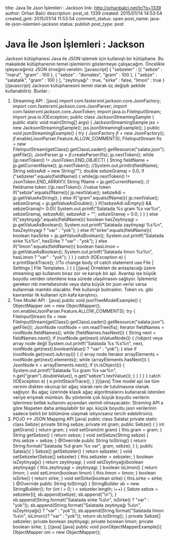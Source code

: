 title: Java İle Json İşlemleri : Jackson
link: http://orhanbalci.net/tr/?p=1339
author: Orhan Balci
description: 
post_id: 1339
created: 2015/01/14 14:53:54
created_gmt: 2015/01/14 11:53:54
comment_status: open
post_name: java-ile-json-islemleri-jackson
status: publish
post_type: post

# Java İle Json İşlemleri : Jackson

Jackson kütüphanesi Java ile JSON işlemek için kullanışlı bir kütüphane. Bu makalede kütüphanenin temel işlemlerini göstermeye çalışacağım. Öncelikle işleyeceğimiz JSON örneğini verelim: [javascript] { "sebzeler" : [{ "sebze" : "marul", "gram" : 100 }, { "sebze" : "domates", "gram" : 100 }, { "sebze" : "salatalık", "gram" : 100 } ], "zeytinyağı" : true, "sirke" : false, "limon" : true } [/javascript] Jackson kütüphanesini temel olarak üç değişik şekilde kullanabiliriz. Bunlar : 

  1. Streaming API : 
[java] import com.fasterxml.jackson.core.JsonFactory; import com.fasterxml.jackson.core.JsonParser; import com.fasterxml.jackson.core.JsonToken; import java.io.FileInputStream; import java.io.IOException; public class JacksonStreamingSample { public static void main(String[] args) { JacksonStreamingSample jss = new JacksonStreamingSample(); jss.jsonStreamingExample(); } public void jsonStreamingExample() { try { JsonFactory jf = new JsonFactory(); jf.enable(JsonParser.Feature.ALLOW_COMMENTS); FileInputStream fis = new FileInputStream(getClass().getClassLoader().getResource("salata.json").getFile()); JsonParser jp = jf.createParser(fis); jp.nextToken(); while (jp.nextToken() != JsonToken.END_OBJECT) { String fieldName = jp.getCurrentName(); jp.nextToken(); //System.out.println(fieldName); String sebzeAdi = new String(""); double sebzeGramaj = 0.0; if ("sebzeler".equals(fieldName)) { while(jp.nextToken() != JsonToken.END_ARRAY){ String fName = jp.getCurrentName(); // fieldname token //jp.nextToken(); //value token if("sebze".equals(fName)){ jp.nextValue(); sebzeAdi = jp.getValueAsString(); } else if("gram".equals(fName)){ jp.nextValue(); sebzeGramaj = jp.getValueAsDouble(); } if(!sebzeAdi.isEmpty() && sebzeGramaj!= 0.0){ System.out.printf("Salatada %s gram %s var%n", sebzeGramaj, sebzeAdi); sebzeAdi = ""; sebzeGramaj = 0.0; } } } else if("zeytinyağı".equals(fieldName)){ boolean hasZeytinyagi = jp.getValueAsBoolean(); System.out.printf("Salatada zaytinyagi %s%n", hasZeytinyagi ? "var" : "yok"); } else if("sirke".equals(fieldName)){ boolean hasSirke = jp.getValueAsBoolean(); System.out.printf("Salatada sirke %s%n", hasSirke ? "var" : "yok"); } else if("limon".equals(fieldName)){ boolean hasLimon = jp.getValueAsBoolean(); System.out.printf("Salatada limon %s%n", hasLimon ? "var" : "yok"); } } } catch (IOException e) { e.printStackTrace(); //To change body of catch statement use File | Settings | File Templates. } } } [/java] Örnekten de anlaşılacağı üzere streaming api kullanımı biraz zor ve karışık bir api. Avantajı ise büyük boyutlu veriden istenilene kısa sürede ulaşılmasını sağlıyor. İşlemeniz gereken mb mertebesinde veya daha büyük bir json verisi varsa kullanmak mantıklı olacaktır. Pek kullanışlı bulmadım. Token vs. gibi kavramlar ilk kullanan için kafa karıştırıcı. 
  2. Tree Model API :
[java] public void jsonTreeModelExample() { ObjectMapper om = new ObjectMapper(); om.enable(JsonParser.Feature.ALLOW_COMMENTS); try { FileInputStream fis = new FileInputStream(getClass().getClassLoader().getResource("salata.json").getFile()); JsonNode rootNode = om.readTree(fis); Iterator<String> fieldNames = rootNode.fieldNames(); while (fieldNames.hasNext()) { String next = fieldNames.next(); if (rootNode.get(next).isValueNode()) { //object veya array node değil System.out.printf("Salatada %s %s%n", next, rootNode.get(next).booleanValue() ? "var" : "yok"); } else if (rootNode.get(next).isArray()) { // array node Iterator<JsonNode> arrayElements = rootNode.get(next).elements(); while (arrayElements.hasNext()) { JsonNode n = arrayElements.next(); if (n.isObject()) { System.out.printf("Salatada %s gram %s var%n", n.get("gram").doubleValue(), n.get("sebze").textValue()); } } } } } catch (IOException e) { e.printStackTrace(); } }[/java] Tree model api ise tüm verinin diskten okunup bir ağaç olarak ram de tutulmasına olanak sağlıyor. Bu ağaç üzerinde klasik ağaç algoritmalarını kullanarak istenilen veriye erişmek mümkün. Bu yöntemle çok büyük boyutlu verilerin işlenmesi bellek kullanımı açısından verimli olmayacaktır. Streming API a göre Nispeten daha anlaşılabilir bir api. küçük boyutlu json verilerinin sadece belirli bir bölümüne ulaşmak istiyorsanız tercih edebilirsiniz. 
  3. POJO <-> JSON Mapping API
[java] public class Salata{ private static class Sebze{ private String sebze; private int gram; public Sebze() { } int getGram() { return gram; } void setGram(int gram) { this.gram = gram; } String getSebze() { return sebze; } void setSebze(String sebze) { this.sebze = sebze; } @Override public String toString() { return String.format("Salatada %d gram %s var", gram, sebze); } }; public Salata(){ } Sebze[] getSebzeler() { return sebzeler; } void setSebzeler(Sebze[] sebzeler) { this.sebzeler = sebzeler; } boolean isZeytinyağı() { return zeytinyagi; } void setZeytinyağı(boolean zeytinyagi) { this.zeytinyagi = zeytinyagi; } boolean isLimon() { return limon; } void setLimon(boolean limon) { this.limon = limon; } boolean isSirke() { return sirke; } void setSirke(boolean sirke) { this.sirke = sirke; } @Override public String toString() { StringBuilder sb = new StringBuilder(); for (int i = 0; i < sebzeler.length; i++) { Sebze sebze = sebzeler[i]; sb.append(sebze); sb.append("\n"); } sb.append(String.format("Salatada sirke %s\n", isSirke() ? "var" : "yok")); sb.append(String.format("Salatada zeytinyağı %s\n", isZeytinyağı() ? "var" : "yok")); sb.append(String.format("Salatada limon %s\n", isLimon()? "var" : "yok")); return sb.toString(); } private Sebze[] sebzeler; private boolean zeytinyagi; private boolean limon; private boolean sirke; }; [/java] [java] public void jsonObjectMapperExample(){ ObjectMapper om = new ObjectMapper();